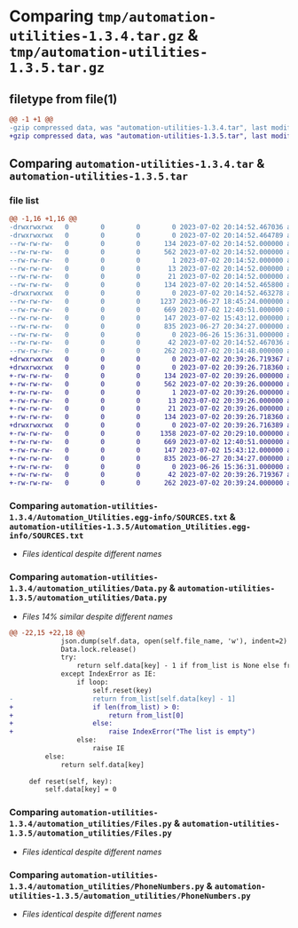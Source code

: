 # Comparing `tmp/automation-utilities-1.3.4.tar.gz` & `tmp/automation-utilities-1.3.5.tar.gz`

## filetype from file(1)

```diff
@@ -1 +1 @@
-gzip compressed data, was "automation-utilities-1.3.4.tar", last modified: Sun Jul  2 20:14:52 2023, max compression
+gzip compressed data, was "automation-utilities-1.3.5.tar", last modified: Sun Jul  2 20:39:26 2023, max compression
```

## Comparing `automation-utilities-1.3.4.tar` & `automation-utilities-1.3.5.tar`

### file list

```diff
@@ -1,16 +1,16 @@
-drwxrwxrwx   0        0        0        0 2023-07-02 20:14:52.467036 automation-utilities-1.3.4/
-drwxrwxrwx   0        0        0        0 2023-07-02 20:14:52.464789 automation-utilities-1.3.4/Automation_Utilities.egg-info/
--rw-rw-rw-   0        0        0      134 2023-07-02 20:14:52.000000 automation-utilities-1.3.4/Automation_Utilities.egg-info/PKG-INFO
--rw-rw-rw-   0        0        0      562 2023-07-02 20:14:52.000000 automation-utilities-1.3.4/Automation_Utilities.egg-info/SOURCES.txt
--rw-rw-rw-   0        0        0        1 2023-07-02 20:14:52.000000 automation-utilities-1.3.4/Automation_Utilities.egg-info/dependency_links.txt
--rw-rw-rw-   0        0        0       13 2023-07-02 20:14:52.000000 automation-utilities-1.3.4/Automation_Utilities.egg-info/requires.txt
--rw-rw-rw-   0        0        0       21 2023-07-02 20:14:52.000000 automation-utilities-1.3.4/Automation_Utilities.egg-info/top_level.txt
--rw-rw-rw-   0        0        0      134 2023-07-02 20:14:52.465800 automation-utilities-1.3.4/PKG-INFO
-drwxrwxrwx   0        0        0        0 2023-07-02 20:14:52.463278 automation-utilities-1.3.4/automation_utilities/
--rw-rw-rw-   0        0        0     1237 2023-06-27 18:45:24.000000 automation-utilities-1.3.4/automation_utilities/Data.py
--rw-rw-rw-   0        0        0      669 2023-07-02 12:40:51.000000 automation-utilities-1.3.4/automation_utilities/Files.py
--rw-rw-rw-   0        0        0      147 2023-07-02 15:43:12.000000 automation-utilities-1.3.4/automation_utilities/Input.py
--rw-rw-rw-   0        0        0      835 2023-06-27 20:34:27.000000 automation-utilities-1.3.4/automation_utilities/PhoneNumbers.py
--rw-rw-rw-   0        0        0        0 2023-06-26 15:36:31.000000 automation-utilities-1.3.4/automation_utilities/__init__.py
--rw-rw-rw-   0        0        0       42 2023-07-02 20:14:52.467036 automation-utilities-1.3.4/setup.cfg
--rw-rw-rw-   0        0        0      262 2023-07-02 20:14:48.000000 automation-utilities-1.3.4/setup.py
+drwxrwxrwx   0        0        0        0 2023-07-02 20:39:26.719367 automation-utilities-1.3.5/
+drwxrwxrwx   0        0        0        0 2023-07-02 20:39:26.718360 automation-utilities-1.3.5/Automation_Utilities.egg-info/
+-rw-rw-rw-   0        0        0      134 2023-07-02 20:39:26.000000 automation-utilities-1.3.5/Automation_Utilities.egg-info/PKG-INFO
+-rw-rw-rw-   0        0        0      562 2023-07-02 20:39:26.000000 automation-utilities-1.3.5/Automation_Utilities.egg-info/SOURCES.txt
+-rw-rw-rw-   0        0        0        1 2023-07-02 20:39:26.000000 automation-utilities-1.3.5/Automation_Utilities.egg-info/dependency_links.txt
+-rw-rw-rw-   0        0        0       13 2023-07-02 20:39:26.000000 automation-utilities-1.3.5/Automation_Utilities.egg-info/requires.txt
+-rw-rw-rw-   0        0        0       21 2023-07-02 20:39:26.000000 automation-utilities-1.3.5/Automation_Utilities.egg-info/top_level.txt
+-rw-rw-rw-   0        0        0      134 2023-07-02 20:39:26.718360 automation-utilities-1.3.5/PKG-INFO
+drwxrwxrwx   0        0        0        0 2023-07-02 20:39:26.716389 automation-utilities-1.3.5/automation_utilities/
+-rw-rw-rw-   0        0        0     1358 2023-07-02 20:29:10.000000 automation-utilities-1.3.5/automation_utilities/Data.py
+-rw-rw-rw-   0        0        0      669 2023-07-02 12:40:51.000000 automation-utilities-1.3.5/automation_utilities/Files.py
+-rw-rw-rw-   0        0        0      147 2023-07-02 15:43:12.000000 automation-utilities-1.3.5/automation_utilities/Input.py
+-rw-rw-rw-   0        0        0      835 2023-06-27 20:34:27.000000 automation-utilities-1.3.5/automation_utilities/PhoneNumbers.py
+-rw-rw-rw-   0        0        0        0 2023-06-26 15:36:31.000000 automation-utilities-1.3.5/automation_utilities/__init__.py
+-rw-rw-rw-   0        0        0       42 2023-07-02 20:39:26.719367 automation-utilities-1.3.5/setup.cfg
+-rw-rw-rw-   0        0        0      262 2023-07-02 20:39:24.000000 automation-utilities-1.3.5/setup.py
```

### Comparing `automation-utilities-1.3.4/Automation_Utilities.egg-info/SOURCES.txt` & `automation-utilities-1.3.5/Automation_Utilities.egg-info/SOURCES.txt`

 * *Files identical despite different names*

### Comparing `automation-utilities-1.3.4/automation_utilities/Data.py` & `automation-utilities-1.3.5/automation_utilities/Data.py`

 * *Files 14% similar despite different names*

```diff
@@ -22,15 +22,18 @@
             json.dump(self.data, open(self.file_name, 'w'), indent=2)
             Data.lock.release()
             try:
                 return self.data[key] - 1 if from_list is None else from_list[self.data[key] - 1]
             except IndexError as IE:
                 if loop:
                     self.reset(key)
-                    return from_list[self.data[key] - 1]
+                    if len(from_list) > 0:
+                        return from_list[0]
+                    else:
+                        raise IndexError("The list is empty")
                 else:
                     raise IE
         else:
             return self.data[key]
 
     def reset(self, key):
         self.data[key] = 0
```

### Comparing `automation-utilities-1.3.4/automation_utilities/Files.py` & `automation-utilities-1.3.5/automation_utilities/Files.py`

 * *Files identical despite different names*

### Comparing `automation-utilities-1.3.4/automation_utilities/PhoneNumbers.py` & `automation-utilities-1.3.5/automation_utilities/PhoneNumbers.py`

 * *Files identical despite different names*


